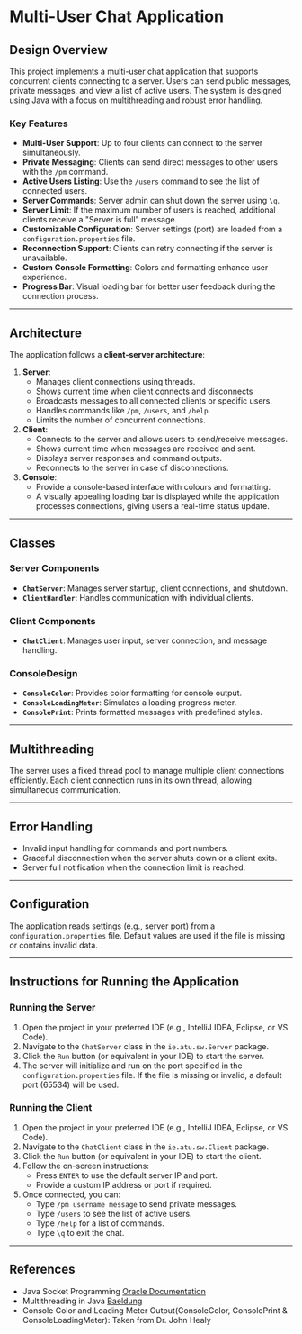 # **Multi-User Chat Application**

## **Design Overview**
This project implements a multi-user chat application that supports concurrent clients connecting to a server. Users can send public messages, private messages, and view a list of active users. The system is designed using Java with a focus on multithreading and robust error handling.

### **Key Features**
- **Multi-User Support**: Up to four clients can connect to the server simultaneously.
- **Private Messaging**: Clients can send direct messages to other users with the `/pm` command.
- **Active Users Listing**: Use the `/users` command to see the list of connected users.
- **Server Commands**: Server admin can shut down the server using `\q`.
- **Server Limit**: If the maximum number of users is reached, additional clients receive a "Server is full" message.
- **Customizable Configuration**: Server settings (port) are loaded from a `configuration.properties` file.
- **Reconnection Support**: Clients can retry connecting if the server is unavailable.
- **Custom Console Formatting**: Colors and formatting enhance user experience.
- **Progress Bar**: Visual loading bar for better user feedback during the connection process.

---

## **Architecture**
The application follows a **client-server architecture**:
1. **Server**:
   - Manages client connections using threads.
   - Shows current time when client connects and disconnects
   - Broadcasts messages to all connected clients or specific users.
   - Handles commands like `/pm`, `/users`, and `/help`.
   - Limits the number of concurrent connections.
2. **Client**:
   - Connects to the server and allows users to send/receive messages.
   - Shows current time when messages are received and sent.
   - Displays server responses and command outputs.
   - Reconnects to the server in case of disconnections.
3. **Console**: 
   - Provide a console-based interface with colours and formatting.
   - A visually appealing loading bar is displayed while the application processes connections, giving users a real-time status update.

---

## **Classes**
### **Server Components**
- **`ChatServer`**: Manages server startup, client connections, and shutdown.
- **`ClientHandler`**: Handles communication with individual clients.

### **Client Components**
- **`ChatClient`**: Manages user input, server connection, and message handling.

### **ConsoleDesign**
- **`ConsoleColor`**: Provides color formatting for console output.
- **`ConsoleLoadingMeter`**: Simulates a loading progress meter.
- **`ConsolePrint`**: Prints formatted messages with predefined styles.

---

## **Multithreading**
The server uses a fixed thread pool to manage multiple client connections efficiently. Each client connection runs in its own thread, allowing simultaneous communication.

---

## **Error Handling**
- Invalid input handling for commands and port numbers.
- Graceful disconnection when the server shuts down or a client exits.
- Server full notification when the connection limit is reached.

---

## **Configuration**
The application reads settings (e.g., server port) from a `configuration.properties` file. Default values are used if the file is missing or contains invalid data.

---

## **Instructions for Running the Application**
### **Running the Server**
1. Open the project in your preferred IDE (e.g., IntelliJ IDEA, Eclipse, or VS Code).
2. Navigate to the `ChatServer` class in the `ie.atu.sw.Server` package.
3. Click the `Run` button (or equivalent in your IDE) to start the server.
4. The server will initialize and run on the port specified in the `configuration.properties` file. If the file is missing or invalid, a default port (65534) will be used.

### **Running the Client**
1. Open the project in your preferred IDE (e.g., IntelliJ IDEA, Eclipse, or VS Code).
2. Navigate to the `ChatClient` class in the `ie.atu.sw.Client` package.
3. Click the `Run` button (or equivalent in your IDE) to start the client.
4. Follow the on-screen instructions:
   - Press `ENTER` to use the default server IP and port.
   - Provide a custom IP address or port if required.
5. Once connected, you can:
   - Type `/pm username message` to send private messages.
   - Type `/users` to see the list of active users.
   - Type `/help` for a list of commands.
   - Type `\q` to exit the chat.

---

## **References**
- Java Socket Programming [Oracle Documentation](https://docs.oracle.com/javase/tutorial/networking/sockets/index.html)
- Multithreading in Java [Baeldung](https://www.baeldung.com/java-multithreading)
- Console Color and Loading Meter Output(ConsoleColor, ConsolePrint & ConsoleLoadingMeter): Taken from Dr. John Healy